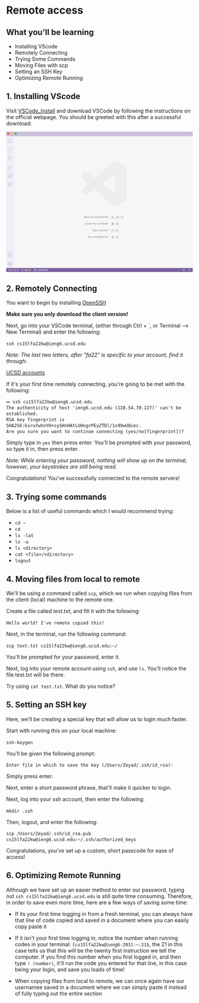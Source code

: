 # Remote access

## What you'll be learning

* Installing VScode
* Remotely Connecting
* Trying Some Commands
* Moving Files with scp
* Setting an SSH Key
* Optimizing Remote Running

## 1. Installing VScode

Visit [VSCode_Install](https://code.visualstudio.com/) and download VSCode by following the instructions on the official webpage. You should be greeted with this after a successful download:

![VSCode_ss](/Lab%201/vscode%20ss.png)

## 2. Remotely Connecting

You want to begin by installing [OpenSSH](https://docs.microsoft.com/en-us/windows-server/administration/openssh/openssh_install_firstuse)

**Make sure you only download the client version!**

Next, go into your VSCode terminal, (either through Ctrl + `, or  Terminal --> New Terminal) and enter the following:

`ssh cs15lfa22kw@ieng6.ucsd.edu`

*Note: The last two letters, after "fa22" is specific to your account, find it through:*

[UCSD accounts](https://sdacs.ucsd.edu/~icc/index.php)

If it's your first time remotely connecting, you're going to be met with the following:

```
⤇ ssh cs15lfa22kw@ieng6.ucsd.edu
The authenticity of host 'ieng6.ucsd.edu (128.54.70.227)' can't be established. 
RSA key fingerprint is SHA256:ksruYwhnYH+sySHnHAtLUHngrPEyZTDl/1x99wUQcec.
Are you sure you want to continue connecting (yes/no[fingerprint])?
```
Simply type in `yes` then press enter. You'll be prompted with your password, so type it in, then press enter.

*Note: While entering your password, nothing will show up on the terminal, however, your keystrokes are still being read.*

Congratulations! You've successfully connected to the remote servers!

## 3. Trying some commands

Below is a list of useful commands which I would recommend trying:

* `cd ~`
* `cd`
* `ls -lat`
* `ls -a`
* `ls <directory>` 
* `cat <file>/<directory>`
* `logout`

## 4. Moving files from local to remote

We'll be using a command called `scp`, which we run when copying files from the client (local) machine to the remote one.

Create a file called *test.txt*, and fill it with the following:

`Hello world! I've remote copied this!`

Next, in the terminal, run the following command:

`scp text.txt cs15lfa22kw@ieng6.ucsd.edu:~/`

You'll be prompted for your password, enter it.

Next, log into your remote account using `ssh`, and use `ls`. You'll notice the file test.txt will be there.

Try using `cat test.txt`. What do you notice?

## 5. Setting an SSH key

Here, we'll be creating a special key that will allow us to login much faster.

Start with running this on your local machine:

`ssh-keygen`

You'll be given the following prompt:
```
Enter file in which to save the key (/Users/Zeyad/.ssh/id_rsa):
```
Simply press enter.

Next, enter a short password phrase, that'll make it quicker to login.

Next, log into your ssh account, then enter the following:

`mkdir .ssh`

Then, logout, and enter the following:

```
scp /Users/Zeyad/.ssh/id_rsa.pub cs15lfa22kw@ieng6.ucsd.edu:~/.ssh/authorized_keys
```

Congratulations, you've set up a custom, short passcode for ease of access!

## 6. Optimizing Remote Running

Although we have set up an easier method to enter our password, typing out `ssh cs15lfa22kw@ieng6.ucsd.edu` is still quite time consuming. Therefore, in order to save even more time, here are a few ways of saving some time:

* If its your first time logging in from a fresh terminal, you can always have that line of code copied and saved in a document where you can easily copy paste it

* If it isn't your first time logging in, notice the number when running codes in your terminal: `[cs15lfa22kw@ieng6-203]:~:21$`, the 21 in this case tells us that this will be the twenty first instruction we tell the computer. If you find this number when you first logged in, and then type `! (number)`, it'll run the code you entered for that line, in this case being your login, and save you loads of time!

* When copying files from local to remote, we can once again have our usernamee saved in a document where we can simply paste it instead of fully typing out the entire section